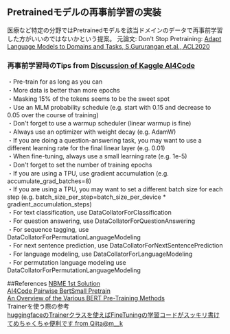 ## Pretrainedモデルの再事前学習の実装
 医療など特定の分野ではPretrainedモデルを該当ドメインのデータで再事前学習した方がいいのではないかという提案。
 元論文: Don't Stop Pretraining: [Adapt Language Models to Domains and Tasks, S.Gururangan et.al., ACL2020](https://arxiv.org/abs/2004.10964)

### 再事前学習時のTips from [Discussion of Kaggle AI4Code](https://www.kaggle.com/competitions/AI4Code/discussion/335294)
・Pre-train for as long as you can <br>
・More data is better than more epochs <br>
・Masking 15% of the tokens seems to be the sweet spot <br>
・Use an MLM probability schedule (e.g. start with 0.15 and decrease to 0.05 over the course of training)<br>
・Don't forget to use a warmup scheduler (linear warmup is fine)<br>
・Always use an optimizer with weight decay (e.g. AdamW)<br>
・If you are doing a question-answering task, you may want to use a different learning rate for the final linear layer (e.g. 0.01)<br>
・When fine-tuning, always use a small learning rate (e.g. 1e-5)<br>
・Don't forget to set the number of training epochs<br>
・If you are using a TPU, use gradient accumulation (e.g. accumulate_grad_batches=8)<br>
・If you are using a TPU, you may want to set a different batch size for each step (e.g. batch_size_per_step=batch_size_per_device * gradient_accumulation_steps)<br>
・For text classification, use DataCollatorForClassification<br>
・For question answering, use DataCollatorForQuestionAnswering<br>
・For sequence tagging, use DataCollatorForPermutationLanguageModeling<br>
・For next sentence prediction, use DataCollatorForNextSentencePrediction<br>
・For language modeling, use DataCollatorForLanguageModeling<br>
・For permutation language modeling use DataCollatorForPermutationLanguageModeling<br>

##References
[NBME 1st Solution](https://www.kaggle.com/code/currypurin/nbme-mlm/)<br>
[AI4Code Pairwise BertSmall Pretrain](https://www.kaggle.com/code/yuanzhezhou/ai4code-pairwise-bertsmall-pretrain/notebook)<br>
[An Overview of the Various BERT Pre-Training Methods](https://medium.com/analytics-vidhya/an-overview-of-the-various-bert-pre-training-methods-c365512342d8)<br>
Trainerを使う際の参考<br>
[huggingfaceのTrainerクラスを使えばFineTuningの学習コードがスッキリ書けてめちゃくちゃ便利です from Qiita@m__k](https://qiita.com/m__k/items/2c4e476d7ac81a3a44af)<br>
